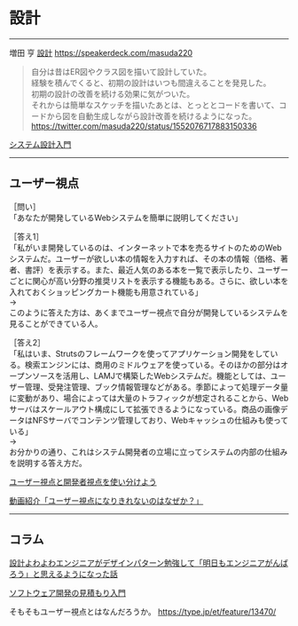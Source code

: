 # 設計

---

増田 亨
[設計](https://speakerdeck.com/masuda220/she-ji-falsekao-efang-toyarifang?slide=7)
https://speakerdeck.com/masuda220

>自分は昔はER図やクラス図を描いて設計していた。  
経験を積んでくると、初期の設計はいつも間違えることを発見した。  
初期の設計の改善を続ける効果に気がついた。  
それからは簡単なスケッチを描いたあとは、とっととコードを書いて、コードから図を自動生成しながら設計改善を続けるようになった。  
<https://twitter.com/masuda220/status/1552076717883150336>  

[システム設計入門](https://github.com/donnemartin/system-design-primer/blob/master/README-ja.md)  

---

## ユーザー視点

［問い］  
「あなたが開発しているWebシステムを簡単に説明してください」  

［答え1］  
「私がいま開発しているのは、インターネットで本を売るサイトのためのWebシステムだ。ユーザーが欲しい本の情報を入力すれば、その本の情報（価格、著者、書評）を表示する。また、最近人気のある本を一覧で表示したり、ユーザーごとに関心が高い分野の推奨リストを表示する機能もある。さらに、欲しい本を入れておくショッピングカート機能も用意されている」  
→  
このように答えた方は、あくまでユーザー視点で自分が開発しているシステムを見ることができている人。  

［答え2］  
「私はいま、Strutsのフレームワークを使ってアプリケーション開発をしている。検索エンジンには、商用のミドルウェアを使っている。そのほかの部分はオープンソースを活用し、LAMJで構築したWebシステムだ。機能としては、ユーザー管理、受発注管理、ブック情報管理などがある。季節によって処理データ量に変動があり、場合によっては大量のトラフィックが想定されることから、Webサーバはスケールアウト構成にして拡張できるようになっている。商品の画像データはNFSサーバでコンテンツ管理しており、Webキャッシュの仕組みも使っている」  
→  
お分かりの通り、これはシステム開発者の立場に立ってシステムの内部の仕組みを説明する答え方だ。  

[ユーザー視点と開発者視点を使い分けよう](https://www.itmedia.co.jp/im/articles/0805/19/news115.html)  

[動画紹介「ユーザー視点になりきれないのはなぜか？」](https://uxdaystokyo.com/articles/no_user_perspective/#i)  

---

## コラム

[設計よわよわエンジニアがデザインパターン勉強して「明日もエンジニアがんばろう」と思えるようになった話](https://qiita.com/kamikawa_m/items/e5e807c911ac8c306111#%E3%81%A1%E3%82%87%E3%81%A3%E3%81%A8%E3%81%99%E3%81%94%E3%81%8F%E9%A0%91%E5%BC%B5%E3%81%A3%E3%81%A6%E3%81%BF%E3%81%9F%E7%B5%90%E6%9E%9C)  

[ソフトウェア開発の見積もり入門](https://zenn.dev/hakoten/articles/dd13bc04767461)  

そもそもユーザー視点とはなんだろうか。
<https://type.jp/et/feature/13470/>  
